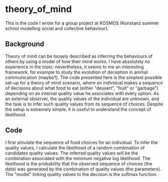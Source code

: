 # theory_of_mind
This is the code I wrote for a group project at KOSMOS (Konstanz summer school modelling social and collective behaviour).

## Background

Theory of mind can be loosely described as inferring the behaviours of others by using a model of how their mind works. I have absolutely no experience in the topic: nevertheless, it seems to me an interesting framework, for example to study the evolution of deception in animal communication (maybe?). The code presented here is the simplest possible set-up for a theory of mind scenario, where an individual makes a sequence of decisions about what food to eat (either "dessert", "fruit" or "garbage") depending on an internal quality value he associates with every option. As an external observer, the quality values of the individual are unknown, and the task is to infer such quality values from its sequence of choices. Despite the setup is extremely simple, it is useful to understand the concept of likelihood.

## Code
I first simulate the sequence of food choices for an individual. To infer the quality values, I calculate the likelihood of a random combination of candidates quality values. The inferred quality values will be the combination associated with the minimum negative log likelihood. The likelihood is the probability that the observed sequence of choices (the data) was generated by the combination of quality values (the parameters). The "model" linking quality values to the decision is the softmax function. 
